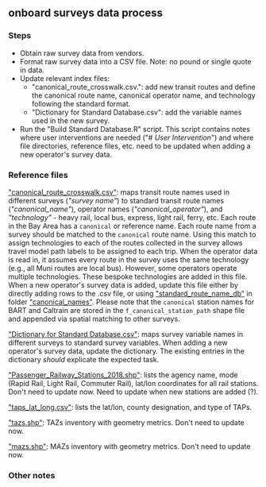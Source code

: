 ## onboard surveys data process

### Steps

* Obtain raw survey data from vendors.
* Format raw survey data into a CSV file. Note: no pound or single quote in data.
* Update relevant index files:
  + "canonical_route_crosswalk.csv.": add new transit routes and define the canonical route name, canonical operator name, and technology following the standard format.
  + "Dictionary for Standard Database.csv": add the variable names used in the new survey.
* Run the "Build Standard Database.R" script. This script contains notes where user interventions are needed ("# _User Intervention_") and where file directories, reference files, etc. need to be updated when adding a new operator's survey data.


### Reference files
["canonical_route_crosswalk.csv"](https://github.com/BayAreaMetro/onboard-surveys/blob/master/make-uniform/production/canonical_route_crosswalk.csv): maps transit route names used in different 
surveys (*"survey name"*) to standard transit route names (*"canonical_name"*), operator names (*"canonical_operator"*), and *"technology"* - heavy rail, local bus, express, light rail, ferry, etc. 
Each route in the Bay Area has a `canonical` or reference name. Each route name from a survey should be matched to the `canonical` route name. Using this match to assign technologies to each of the routes collected in the survey allows travel model path labels to be assigned to each trip. When the operator data is read in, it assumes every route in the survey uses the same technology (e.g., all Muni routes are local bus). However, some operators operate multiple technologies. These bespoke technologies are added in this file. 
When a new operator's survey data is added, update this file either by directly adding rows to the .csv file, or using ["standard_route_name_db"](https://github.com/BayAreaMetro/onboard-surveys/blob/master/make-uniform/canonical_names/standard_route_name_db.R) in folder ["canonical_names"](https://github.com/BayAreaMetro/onboard-surveys/tree/master/make-uniform/canonical_names). 
Please note that the `canonical` station names for BART and Caltrain are stored in the `f_canonical_station_path` shape file and appended via spatial matching to other surveys.
 
["Dictionary for Standard Database.csv"](https://github.com/BayAreaMetro/onboard-surveys/blob/master/make-uniform/production/Dictionary%20for%20Standard%20Database.csv): maps survey variable names in different surveys to standard survey variables. 
When adding a new operator's survey data, update the dictionary. The existing entries in the dictionary *should* explicate the expected task.

["Passenger_Railway_Stations_2018.shp"](https://mtcdrive.app.box.com/file/336758231534): lists the agency name, mode (Rapid Rail, Light Rail, Commuter Rail), lat/lon coordinates for all rail stations.
Don't need to update now. Need to update when new stations are added (?).

["taps_lat_long.csv"](https://mtcdrive.app.box.com/file/325990811451): lists the lat/lon, county designation, and type of TAPs.

["tazs.shp"](https://mtcdrive.app.box.com/file/325991964206): TAZs inventory with geometry metrics.
Don't need to update now.

["mazs.shp"](https://mtcdrive.app.box.com/file/325995833087): MAZs inventory with geometry metrics.
Don't need to update now.


### Other notes

